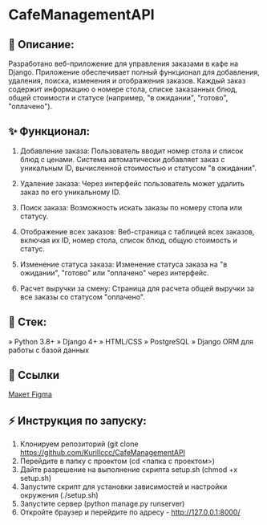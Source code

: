 # CafeManagementAPI

## 📝 Описание:
Разработано веб-приложение для управления заказами в кафе на Django. Приложение обеспечивает полный функционал для добавления, удаления, поиска, изменения и отображения заказов. Каждый заказ содержит информацию о номере стола, списке заказанных блюд, общей стоимости и статусе (например, "в ожидании", "готово", "оплачено").

## ✨ Функционал:
1) Добавление заказа:
Пользователь вводит номер стола и список блюд с ценами. Система автоматически добавляет заказ с уникальным ID, вычисленной стоимостью и статусом "в ожидании".

2) Удаление заказа:
Через интерфейс пользователь может удалить заказ по его уникальному ID.

3) Поиск заказа:
Возможность искать заказы по номеру стола или статусу.

4) Отображение всех заказов:
Веб-страница с таблицей всех заказов, включая их ID, номер стола, список блюд, общую стоимость и статус.

5) Изменение статуса заказа:
Изменение статуса заказа на "в ожидании", "готово" или "оплачено" через интерфейс.

6) Расчет выручки за смену:
Страница для расчета общей выручки за все заказы со статусом "оплачено".

## 🤖 Стек:
» Python 3.8+
» Django 4+
» HTML/CSS
» PostgreSQL
» Django ORM для работы с базой данных

## 📜 Ссылки
[Макет Figma](https://www.figma.com/board/338wTz5ye54iDY7JDi7mu0/CafeManagementAPI?node-id=0-1&p=f&t=4gDe6yiHD2EIXbuL-0)

## ⚡ Инструкция по запуску:
1) Клонируем репозиторий (git clone https://github.com/Kurillccc/CafeManagementAPI
2) Перейдите в папку с проектом (cd <папка с проектом>)
3) Дайте разрешение на выполнение скрипта setup.sh (chmod +x setup.sh)
4) Запустите скрипт для установки зависимостей и настройки окружения (./setup.sh)
5) Запустите сервер (python manage.py runserver)
6) Откройте браузер и перейдите по адресу - http://127.0.0.1:8000/

